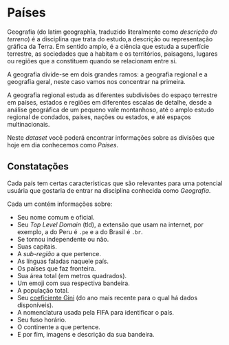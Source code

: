 # Países

Geografia (do latim geographĭa, traduzido literalmente como
_descrição do terreno_) é a disciplina que trata do estudo,a descrição ou
representação gráfica da Terra. Em sentido amplo, é a ciência que estuda a
superfície terrestre, as sociedades que a habitam e os territórios, paisagens,
lugares ou regiões que a constituem quando se relacionam entre si.

A geografia divide-se em dois grandes ramos: a geografia regional e a geografia
geral, neste caso vamos nos concentrar na primeira.

A geografia regional estuda as diferentes subdivisões do espaço terrestre em
países, estados e regiões em diferentes escalas de detalhe, desde a análise
geográfica de um pequeno vale montanhoso, até o amplo estudo regional de
condados, países, nações ou estados, e até espaços multinacionais.

Neste _dataset_ você poderá encontrar informações sobre as divisões que hoje em
dia conhecemos como _Países_.

## Constatações

Cada país tem certas características que são relevantes para uma potencial
usuária que gostaria de entrar na disciplina conhecida como _Geografia_.

Cada um contém informações sobre:

- Seu nome comum e oficial.
- Seu _Top Level Domain_ (tld), a extensão que usam na internet, por exemplo,
  a do Peru é `.pe` e a do Brasil é `.br`.
- Se tornou independente ou não.
- Suas capitais.
- A _sub-região_ a que pertence.
- As línguas faladas naquele país.
- Os países que faz fronteira.
- Sua área total (em metros quadrados).
- Um emoji com sua respectiva bandeira.
- A população total.
- Seu [coeficiente Gini](https://www.ipea.gov.br/desafios/index.php?option=com_content&id=2048:catid=28#:~:text=O%20que%20%C3%A9%3F%20%2D%20%C3%8Dndice%20de%20Gini&text=O%20%C3%8Dndice%20de%20Gini%2C%20criado,apresentam%20de%20zero%20a%20cem)
  (do ano mais recente para o qual há dados disponíveis).
- A nomenclatura usada pela FIFA para identificar o país.
- Seu fuso horário.
- O continente a que pertence.
- E por fim, imagens e descrição da sua bandeira.
